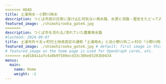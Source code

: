 ```yaml
---
<<<<<<< HEAD
title: 土浦用水・小野川用水
description: つくば市民の日常に溶け込む何気ない用水路．水源と流路・歴史をたどってみると興味深い発見がいくつも出てきた．一つの情報wikiとして，つくば市周辺の水稲作を支えるインフラである土浦用水・小野川用水に関する疑問の解決に寄与できることを願って本ページを運営する．
featured_image: ./shimohirooka_gate4.jpg 
=======
description: つくば市を流れる/流れていた農業用水路
#lastmod: 2024-09-07
title: 土浦市外十五ヶ町村土地改良区の通称「土浦用水」と旧小野川外二ヶ村の「小野川用水」の跡を追い求めて
featured_image: ./shimohirooka_gate4.jpg # default: first image in this directory
# featured_image on the home page is used for OpenGraph cards, etc.
>>>>>>> ea0184a1afc4a9b9f589ecd33c306e65203b0434
menus:
  main:
    name: Home
    weight: -1
---
```

